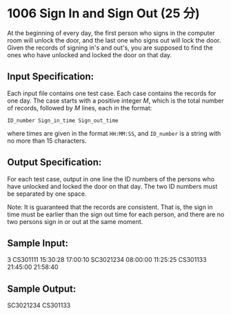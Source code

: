 # 1006 Sign In and Sign Out (25 分)

At the beginning of every day, the first person who signs in the computer room will unlock the door, and the last one who signs out will lock the door. Given the records of signing in's and out's, you are supposed to find the ones who have unlocked and locked the door on that day.

## Input Specification:
Each input file contains one test case. Each case contains the records for one day. The case starts with a positive integer $M$, which is the total number of records, followed by $M$ lines, each in the format:

`ID_number Sign_in_time Sign_out_time`

where times are given in the format `HH:MM:SS`, and `ID_number` is a string with no more than 15 characters.

## Output Specification:
For each test case, output in one line the ID numbers of the persons who have unlocked and locked the door on that day. The two ID numbers must be separated by one space.

Note: It is guaranteed that the records are consistent. That is, the sign in time must be earlier than the sign out time for each person, and there are no two persons sign in or out at the same moment.

## Sample Input:
3
CS301111 15:30:28 17:00:10
SC3021234 08:00:00 11:25:25
CS301133 21:45:00 21:58:40

## Sample Output:
SC3021234 CS301133
